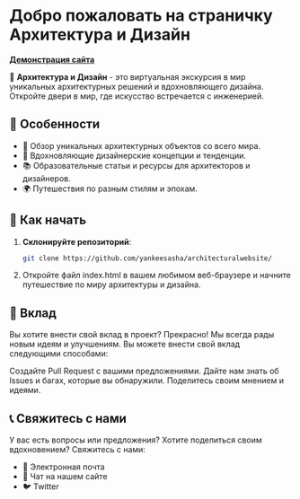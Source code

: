 
# Добро пожаловать на страничку Архитектура и Дизайн

**[Демонстрация сайта](https://asya404.github.io/Architecture/)**

🏰 **Архитектура и Дизайн** - это виртуальная экскурсия в мир уникальных архитектурных решений и вдохновляющего дизайна. Откройте двери в мир, где искусство встречается с инженерией.

## 🌟 Особенности

- 🏢 Обзор уникальных архитектурных объектов со всего мира.
- 🎨 Вдохновляющие дизайнерские концепции и тенденции.
- 📚 Образовательные статьи и ресурсы для архитекторов и дизайнеров.
- 🌍 Путешествия по разным стилям и эпохам.

## 🚀 Как начать

1. **Склонируйте репозиторий**:

   ```bash
   git clone https://github.com/yankeesasha/architecturalwebsite/

2. Откройте файл index.html в вашем любимом веб-браузере и начните путешествие по миру архитектуры и дизайна.

## 🤝 Вклад
Вы хотите внести свой вклад в проект? Прекрасно! Мы всегда рады новым идеям и улучшениям. Вы можете внести свой вклад следующими способами:

Создайте Pull Request с вашими предложениями.
Дайте нам знать об Issues и багах, которые вы обнаружили.
Поделитесь своим мнением и идеями.
## 📞 Свяжитесь с нами
У вас есть вопросы или предложения? Хотите поделиться своим вдохновением? Свяжитесь с нами:

- 📧 Электронная почта
- 💬 Чат на нашем сайте
- 🐦 Twitter
